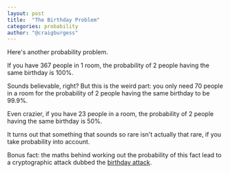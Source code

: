 ```yaml
---
layout: post
title:  "The Birthday Problem"
categories: probability
author: "@craigburgess"
---
```

Here's another probability problem. 

If you have 367 people in 1 room, the probability of 2 people having the same birthday is 100%. 

Sounds believable, right? But this is the weird part: you only need 70 people in a room for the probability of 2 people having the same birthday to be 99.9%. 

Even crazier, if you have 23 people in a room, the probability of 2 people having the same birthday is 50%. 

It turns out that something that sounds so rare isn't actually that rare, if you take probability into account. 

Bonus fact: the maths behind working out the probability of this fact lead to a cryptographic attack dubbed the [birthday attack][1]. 

[1]: http://en.wikipedia.org/wiki/Birthday_attack